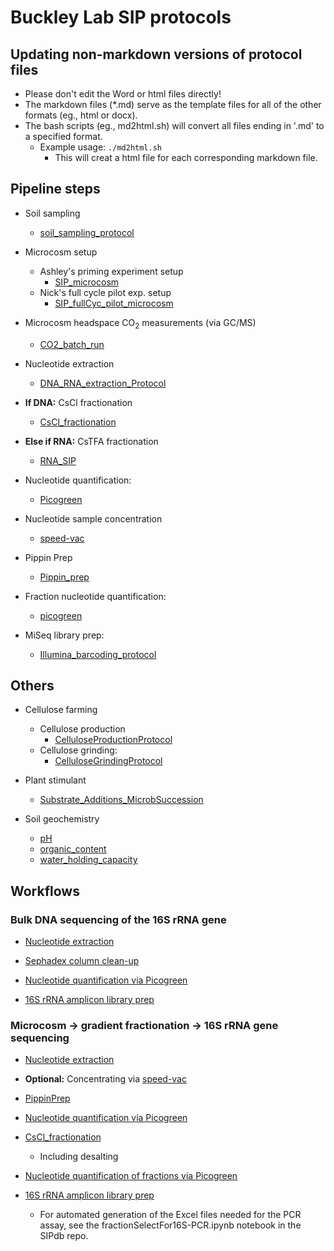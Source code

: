 Buckley Lab SIP protocols 
=========================

## Updating non-markdown versions of protocol files

* Please don't edit the Word or html files directly!
* The markdown files (*.md) serve as the template files for all of the other formats (eg., html or docx).
* The bash scripts (eg., md2html.sh) will convert all files ending in '.md' to a specified format.
	* Example usage: `./md2html.sh` 
		* This will creat a html file for each corresponding markdown file.

## Pipeline steps

* Soil sampling
	* [soil_sampling_protocol](./sampling/soil_sampling_protocol.md)
	
* Microcosm setup
	* Ashley's priming experiment setup
		* [SIP_microcosm](./microcosm/SIP_microcosm.md)
	* Nick's full cycle pilot exp. setup
		* [SIP_fullCyc_pilot_microcosm](./microcosm/SIP_fullCyc_pilot_microcosm.md)

* Microcosm headspace CO<sub>2</sub> measurements (via GC/MS)
	* [CO2_batch_run](./GCMS_operation/CO2_batch_run.md)

* Nucleotide extraction
	* [DNA_RNA_extraction_Protocol](./nucleotide_extraction/DNA_RNA_extraction_Protocol.md) 

* __If DNA:__ CsCl fractionation
	* [CsCl_fractionation](./CsCl_fractionation/CsCl_fractionation.md) 

* __Else if RNA:__ CsTFA fractionation
	* [RNA_SIP](./RNA_SIP/RNA_SIP.md)

* Nucleotide quantification:
	* [Picogreen](./nucleotide_conc/picogreen.md)

* Nucleotide sample concentration
	* [speed-vac](./speed-vac/speed-vac.md)

* Pippin Prep
	* [Pippin_prep](./Pippin_prep/Pippin_prep.md)

* Fraction nucleotide quantification:
	* [picogreen](./nucleotide_conc/picogreen.md)

* MiSeq library prep:
	* [Illumina_barcoding_protocol](./library_prep/Illumina_barcoding_protocol.md)


## Others

* Cellulose farming
	* Cellulose production
		* [CelluloseProductionProtocol](./cellulose_farming/CelluloseProductionProtocol.md)
	* Cellulose grinding:
		* [CelluloseGrindingProtocol](./cellulose_farming/CelluloseGrindingProtocol.md)
	
* Plant stimulant
	* [Substrate_Additions_MicrobSuccession](./plant_stimulant/Substrate_Additions_MicrobSuccession.md)

* Soil geochemistry
	* [pH](./soil_geochemistry/soil_pH.md)
	* [organic_content](./soil_geochemistry/soil_organic_content.md)
	* [water_holding_capacity](./soil_geochemistry/water_holding_capacity.md)



## Workflows

### Bulk DNA sequencing of the 16S rRNA gene

* [Nucleotide extraction](./nucleotide_extraction/DNA_RNA_extraction_Protocol.md)

* [Sephadex column clean-up](http://www.gelifesciences.com/webapp/wcs/stores/servlet/productById/en/GELifeSciences/27533001)

* [Nucleotide quantification via Picogreen](./nucleotide_conc/picogreen.md)

* [16S rRNA amplicon library prep](./library_prep/Illumina_barcoding_protocol.md)



### Microcosm -> gradient fractionation -> 16S rRNA gene sequencing

* [Nucleotide extraction](./nucleotide_extraction/DNA_RNA_extraction_Protocol.md)

* __Optional:__ Concentrating via [speed-vac](./speed-vac/speed-vac.md)

* [PippinPrep](./Pippin_prep/Pippin_prep.md)

* [Nucleotide quantification via Picogreen](./nucleotide_conc/picogreen.md)

* [CsCl_fractionation](./CsCl_fractionation/CsCl_fractionation.md) 
	* Including desalting

* [Nucleotide quantification of fractions via Picogreen](./nucleotide_conc/picogreen.md)

* [16S rRNA amplicon library prep](./library_prep/Illumina_barcoding_protocol.md)
	* For automated generation of the Excel files needed for the PCR assay, 
		see the fractionSelectFor16S-PCR.ipynb notebook in the SIPdb repo.
